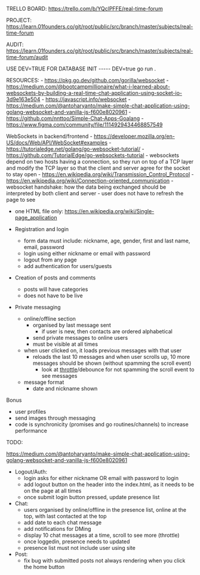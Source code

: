 TRELLO BOARD: https://trello.com/b/YQclPFFE/real-time-forum

PROJECT: https://learn.01founders.co/git/root/public/src/branch/master/subjects/real-time-forum

AUDIT: https://learn.01founders.co/git/root/public/src/branch/master/subjects/real-time-forum/audit


USE DEV=TRUE FOR DATABASE INIT ----- DEV=true go run .

RESOURCES:
    - https://pkg.go.dev/github.com/gorilla/websocket
    - https://medium.com/@bootcampmillionaire/what-i-learned-about-websockets-by-building-a-real-time-chat-application-using-socket-io-3d9e163e504
    - https://javascript.info/websocket
    - https://medium.com/@antoharyanto/make-simple-chat-application-using-golang-websocket-and-vanilla-js-f600e8020961
        - https://github.com/nnttoo/Simple-Chat-Apps-Goalang
    - https://www.figma.com/community/file/1114929434468857549

WebSockets in backend/frontend
    - https://developer.mozilla.org/en-US/docs/Web/API/WebSocket#examples
    - https://tutorialedge.net/golang/go-websocket-tutorial/
        - https://github.com/TutorialEdge/go-websockets-tutorial
    - websockets depend on two hosts having a connection, so they run on top of a TCP layer and modify the TCP layer so that the client and server agree for the socket to stay open
        - https://en.wikipedia.org/wiki/Transmission_Control_Protocol
        - https://en.wikipedia.org/wiki/Connection-oriented_communication
    - websocket handshake: how the data being exchanged should be interpreted by both client and server 
    - user does not have to refresh the page to see

- one HTML file only: https://en.wikipedia.org/wiki/Single-page_application

- Registration and login
    - form data must include: nickname, age, gender, first and last name, email, password
    - login using either nickname or email with password
    - logout from any page
    - add authentication for users/guests

- Creation of posts and comments
    - posts will have categories
    - does not have to be live

- Private messaging
    - online/offline section
        - organised by last message sent
            - if user is new, then contacts are ordered alphabetical
        - send private messages to online users
        - must be visible at all times
    - when user clicked on, it loads previous messages with that user
        - reloads the last 10 messages and when user scrolls up, 10 more messages should be shown (without spamming the scroll event)
            - look at [throttle](https://css-tricks.com/debouncing-throttling-explained-examples/#throttle)/debounce for not spamming the scroll event to see messages
    - message format
        - date and nickname shown

Bonus
- user profiles
- send images through messaging
- code is synchronicity (promises and go routines/channels) to increase performance

TODO:

https://medium.com/@antoharyanto/make-simple-chat-application-using-golang-websocket-and-vanilla-js-f600e8020961

- Logout/Auth:
    - login asks for either nickname OR email with password to login
    - add logout button on the header into the index.html, as it needs to be on the page at all times
    - once submit login button pressed, update presence list
- Chat:
    - users organised by online/offline in the presence list, online at the top, with last contacted at the top
    - add date to each chat message
    - add notifications for DMing
    - display 10 chat messages at a time, scroll to see more (throttle)
    - once loggedin, presence needs to updated
    - presence list must not include user using site
- Post:
    - fix bug with submitted posts not always rendering when you click the home button






